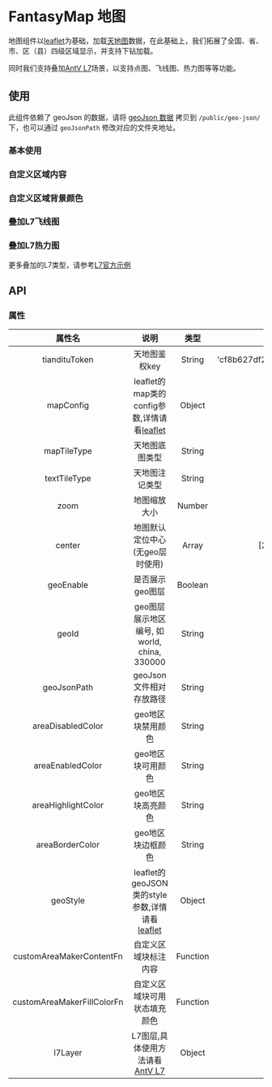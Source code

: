 # FantasyMap 地图

地图组件以[leaflet](https://leafletjs.cn/)为基础，加载[天地图](https://www.tianditu.gov.cn/)数据，在此基础上，我们拓展了全国、省、市、区（县）四级区域显示，并支持下钻加载。

同时我们支持叠加[AntV L7](https://l7.antv.antgroup.com/)场景，以支持点图、飞线图、热力图等等功能。



## 使用

此组件依赖了 geoJson 的数据，请将 [geoJson 数据](http://10.10.3.188:9090/castle/components/geo-json) 拷贝到 `/public/geo-json/` 下，也可以通过 `geoJsonPath` 修改对应的文件夹地址。

### 基本使用

<demo src="./fantasy-map-demos/basic.vue"></demo>

### 自定义区域内容

<demo src="./fantasy-map-demos/custom-area-content.vue"></demo>

### 自定义区域背景颜色

<demo src="./fantasy-map-demos/custom-area-background-color.vue"></demo>

### 叠加L7飞线图

<demo src="./fantasy-map-demos/l7-line-scene.vue"></demo>

### 叠加L7热力图

<demo src="./fantasy-map-demos/l7-heat-scene.vue"></demo>

更多叠加的L7类型，请参考[L7官方示例](https://l7.antv.antgroup.com/examples)

## API

### 属性

| 属性名 | 说明 |  类型  | 默认值 |
| :----: | :--: | :----: | :----: |
|  tiandituToken  | 天地图鉴权key | String |  'cf8b627df2989291ecfc67605220bf98'  |
|  mapConfig  | leaflet的map类的config参数,详情请看[leaflet](https://leafletjs.com/reference.html#map-example) | Object |  无  |
|  mapTileType  | 天地图底图类型 | String |  'vec_w'  |
|  textTileType  | 天地图注记类型 | String |  'cva_w'  |
|  zoom  | 地图缩放大小 | Number |  8  |
|  center  | 地图默认定位中心(无geo层时使用) | Array |  [29.284433, 120.3]  |
|  geoEnable  | 是否展示geo图层 | Boolean |  true  |
|  geoId  | geo图层展示地区编号, 如world, china, 330000 | String |  '330000'  |
|  geoJsonPath  | geoJson文件相对存放路径 | String |  './geo-json/'  |
|  areaDisabledColor  | geo地区块禁用颜色 | String |  '#092867'  |
|  areaEnabledColor  | geo地区块可用颜色 | String |  '#0151C390'  |
|  areaHighlightColor  | geo地区块高亮颜色 | String |  '#049EFF'  |
|  areaBorderColor  | geo地区块边框颜色 | String |  '#00ffff'  |
|  geoStyle  | leaflet的geoJSON类的style参数,详情请看[leaflet](https://leafletjs.com/reference.html#geojson) | Object |  无  |
|  customAreaMakerContentFn  | 自定义区域块标注内容 | Function |  无  |
|  customAreaMakerFillColorFn  | 自定义区域块可用状态填充颜色 | Function |  无  |
|  l7Layer  | L7图层,具体使用方法请看[AntV L7](https://l7.antv.antgroup.com/tutorial/map/leaflet) | Object |  无  |
